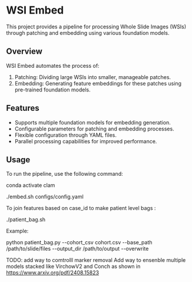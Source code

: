 # WSI Embed

This project provides a pipeline for processing Whole Slide Images (WSIs) through patching and embedding using various foundation models.

## Overview

WSI Embed automates the process of:
1. Patching: Dividing large WSIs into smaller, manageable patches.
2. Embedding: Generating feature embeddings for these patches using pre-trained foundation models.

## Features

- Supports multiple foundation models for embedding generation.
- Configurable parameters for patching and embedding processes.
- Flexible configuration through YAML files.
- Parallel processing capabilities for improved performance.


## Usage

To run the pipeline, use the following command:

conda activate clam

./embed.sh configs/config.yaml


To join features based on case_id to make patient level bags : 

./patient_bag.sh 


Example: 

python patient_bag.py --cohort_csv cohort.csv --base_path /path/to/slide/files --output_dir /path/to/output --overwrite



TODO:
add way to comtrolll marker removal
Add way to ensenble multiple models stacked like VirchowV2 and Conch as shown in https://www.arxiv.org/pdf/2408.15823